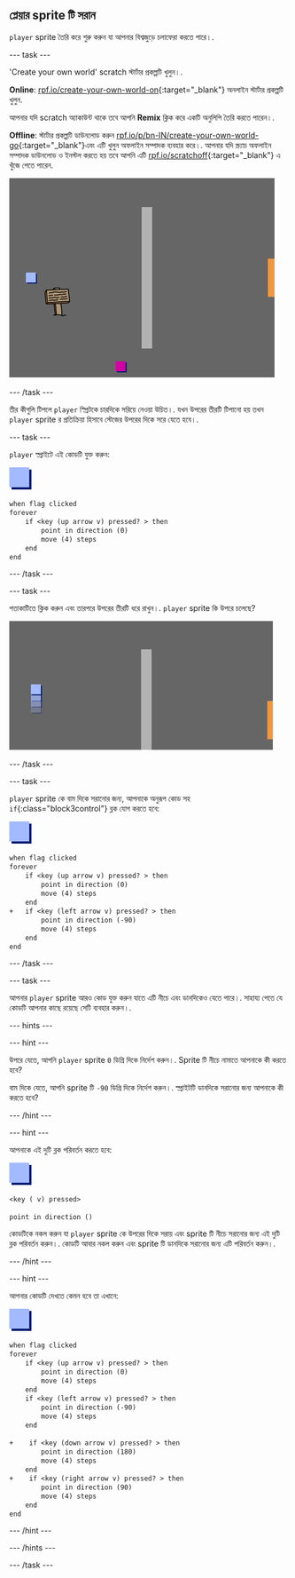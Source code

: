 ## প্লেয়ার sprite টি সরান

`player` sprite তৈরি করে শুরু করুন যা আপনার বিশ্বজুড়ে চলাফেরা করতে পারে।.

--- task ---

'Create your own world' scratch স্টার্টার প্রকল্পটি খুলুন।.

**Online**: [rpf.io/create-your-own-world-on](https://rpf.io/create-your-own-world-on){:target="_blank"} অনলাইন স্টার্টার প্রকল্পটি খুলুন.

আপনার যদি scratch অ্যাকাউন্ট থাকে তবে আপনি **Remix** ক্লিক করে একটি অনুলিপি তৈরি করতে পারেন।.

**Offline**: স্টার্টার প্রকল্পটি ডাউনলোড করুন [rpf.io/p/bn-IN/create-your-own-world-go](https://rpf.io/p/bn-IN/create-your-own-world-go){:target="_blank"}এবং এটি খুলুন অফলাইন সম্পাদক ব্যবহার করে।. আপনার যদি স্ক্র্যাচ অফলাইন সম্পাদক ডাউনলোড ও ইনস্টল করতে হয় তবে আপনি এটি [rpf.io/scratchoff](https://rpf.io/scratchoff){:target="_blank"} এ খুঁজে পেতে পারেন.

![screenshot](images/world-starter.png)

--- /task ---

তীর কীগুলি টিপলে `player` স্প্রিটকে চারদিকে সরিয়ে নেওয়া উচিত।. যখন উপরের তীরটি টিপানো হয় তখন `player` sprite র প্রতিক্রিয়া হিসাবে স্টেজের উপরের দিকে সরে যেতে হবে।.

--- task ---

`player` স্প্রাইটে এই কোডটি যুক্ত করুন:

![player](images/player.png)

```blocks3
when flag clicked
forever
    if <key (up arrow v) pressed? > then
        point in direction (0)
        move (4) steps
    end
end
```

--- /task ---

--- task ---

পতাকাটিতে ক্লিক করুন এবং তারপরে উপরের তীরটি ধরে রাখুন।. `player` sprite কি উপরে চলেছে?

![screenshot](images/world-up.png)

--- /task ---

--- task ---

`player` sprite কে বাম দিকে সরানোর জন্য, আপনাকে অনুরূপ কোড সহ `if`{:class="block3control"} ব্লক যোগ করতে হবে:

![player](images/player.png)

```blocks3
when flag clicked
forever
    if <key (up arrow v) pressed? > then
        point in direction (0)
        move (4) steps
    end
+   if <key (left arrow v) pressed? > then
        point in direction (-90)
        move (4) steps
    end
end
```

--- /task ---

--- task ---

আপনার `player` sprite আরও কোড যুক্ত করুন যাতে এটি নীচে এবং ডানদিকেও যেতে পারে।. সাহায্য পেতে যে কোডটি আপনার কাছে রয়েছে সেটি ব্যবহার করুন।.

--- hints ---


--- hint ---

উপরে যেতে, আপনি `player` sprite `0` ডিগ্রি দিকে নির্দেশ করুন।. Sprite টি নীচে নামাতে আপনাকে কী করতে হবে?

বাম দিকে যেতে, আপনি sprite টি `-90` ডিগ্রি দিকে নির্দেশ করুন।. স্প্রাইটটি ডানদিকে সরানোর জন্য আপনাকে কী করতে হবে?

--- /hint ---

--- hint ---

আপনাকে এই দুটি ব্লক পরিবর্তন করতে হবে:

![player](images/player.png)

```blocks3
<key ( v) pressed>

point in direction ()
```

কোডটিকে নকল করুন যা `player` sprite কে উপরের দিকে সরায় এবং sprite টি নীচে সরানোর জন্য এই দুটি ব্লক পরিবর্তন করুন।. কোডটি আবার নকল করুন এবং sprite টি ডানদিকে সরানোর জন্য এটি পরিবর্তন করুন।.

--- /hint ---

--- hint ---

আপনার কোডটি দেখতে কেমন হবে তা এখানে:

![player](images/player.png)

```blocks3
when flag clicked
forever
    if <key (up arrow v) pressed? > then
        point in direction (0)
        move (4) steps
    end
    if <key (left arrow v) pressed? > then
        point in direction (-90)
        move (4) steps
    end

+    if <key (down arrow v) pressed? > then
        point in direction (180)
        move (4) steps
    end
+    if <key (right arrow v) pressed? > then
        point in direction (90)
        move (4) steps
    end
end
```

--- /hint ---

--- /hints ---

--- /task ---
